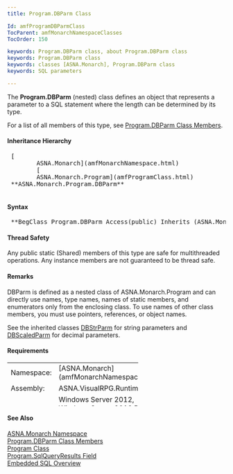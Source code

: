 ```yaml
---
title: Program.DBParm Class

Id: amfProgramDBParmClass
TocParent: amfMonarchNamespaceClasses
TocOrder: 150

keywords: Program.DBParm class, about Program.DBParm class
keywords: Program.DBParm class
keywords: classes [ASNA.Monarch], Program.DBParm class
keywords: SQL parameters

---
```


The **Program.DBParm** (nested) class defines an object that represents a parameter to a SQL statement where the length can be determined by its type.

For a list of all members of this type, see [ Program.DBParm Class Members](amfProgramDBParmClassMembers.html).

#### Inheritance Hierarchy
<pre> [
        ASNA.Monarch](amfMonarchNamespace.html)
        [
        ASNA.Monarch.Program](amfProgramClass.html)
 **ASNA.Monarch.Program.DBParm** 
      </pre>

#### Syntax
<pre class="syntax"> **BegClass Program.DBParm Access(public) Inherits (ASNA.Monarch.Program)**       </pre>

#### Thread Safety
Any public static (Shared) members of this type are safe for multithreaded operations. Any instance members are not guaranteed to be thread safe.

#### Remarks
DBParm is defined as a nested class of ASNA.Monarch.Program and can directly use names, type names, names of static members, and enumerators only from the enclosing class. To use names of other class members, you must use pointers, references, or object names.

See the inherited classes [ DBStrParm](amfProgramDBStrParmClass.html) for string parameters and [ DBScaledParm](amfProgramDBScaledParmClass.html) for decimal parameters.
<!-- start -->

#### Requirements
<table class="dttable" cellspacing="0" cellpadding="4" style="width: 60%; height: 100px">
           <colgroup>
            <col width="15%" style="font-weight:bold" />
            <col width="85%" />
          </colgroup>
          <tr>
            <td>Namespace:</td>
            <td>[ASNA.Monarch](amfMonarchNamespace.html)</td>
          </tr>
          <tr>
            <td>Assembly:</td>
            <td>ASNA.VisualRPG.Runtime.DLL</td>
          </tr>
         <tr>
            <td>Platforms:</td>
            <td> Windows Server 2012, Windows Server 2012 R2, Windows Server 2016, Windows 7, Windows 8 Pro, Windows 10 Pro</td>
         </tr>
</table>

<!-- end -->

#### See Also
[ASNA.Monarch Namespace](amfMonarchNamespace.html) <br /> [ Program.DBParm Class Members](amfProgramDBParmClassMembers.html) <br /> [Program Class](amfProgramClass.html) <br /> [ Program.SqlQueryResults Field](amfProgramClassSqlQueryResultsField.html) <br /> [ Embedded SQL Overview](amfconSQLStatementExamples.html) 
